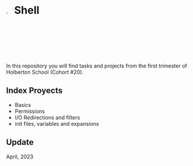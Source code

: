 # <a> <img src="https://banner2.cleanpng.com/20180705/txh/kisspng-bash-shell-script-command-line-interface-z-shell-5b3df571eaf1a4.5375084915307871859623.jpg" width=3% heigth=3% ></img></a> Shell

In this repository you will find tasks and projects from the first trimester of Holberton School (Cohort #20).




## Index Proyects

- Basics
- Permissions
- I/O Redirections and filters
- init files, variables and expansions

## Update

April, 2023
